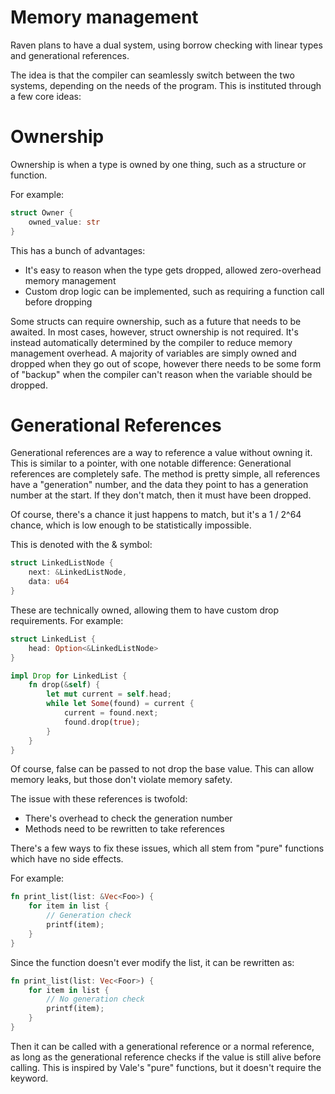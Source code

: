 # Memory management

Raven plans to have a dual system, using borrow checking with linear types and generational references.

The idea is that the compiler can seamlessly switch between the two systems, depending on the needs of the program.
This is instituted through a few core ideas:

# Ownership

Ownership is when a type is owned by one thing, such as a structure or function.

For example:

```rust
struct Owner {
    owned_value: str
}
```

This has a bunch of advantages:

- It's easy to reason when the type gets dropped, allowed zero-overhead memory management
- Custom drop logic can be implemented, such as requiring a function call before dropping

Some structs can require ownership, such as a future that needs to be awaited.
In most cases, however, struct ownership is not required. It's instead automatically determined by the compiler to
reduce
memory
management overhead.
A majority of variables are simply owned and dropped when they go out of scope, however there needs to be some form of
"backup" when the compiler can't reason when the variable should be dropped.

# Generational References

Generational references are a way to reference a value without owning it. This is similar to a pointer, with one notable
difference:
Generational references are completely safe. The method is pretty simple, all references have a "generation" number,
and the data they point to has a generation number at the start. If they don't match, then it must have been dropped.

Of course, there's a chance it just happens to match, but it's a 1 / 2^64 chance, which is low enough to be
statistically impossible.

This is denoted with the & symbol:

```rust
struct LinkedListNode {
    next: &LinkedListNode,
    data: u64
}
```

These are technically owned, allowing them to have custom drop requirements. For example:

```rust
struct LinkedList {
    head: Option<&LinkedListNode>
}

impl Drop for LinkedList {
    fn drop(&self) {
        let mut current = self.head;
        while let Some(found) = current {
            current = found.next;
            found.drop(true);
        }
    }
}
```

Of course, false can be passed to not drop the base value. This can allow memory leaks, but those don't violate memory
safety.

The issue with these references is twofold:

- There's overhead to check the generation number
- Methods need to be rewritten to take references

There's a few ways to fix these issues, which all stem from "pure" functions which have no side effects.

For example:

```rust
fn print_list(list: &Vec<Foo>) {
    for item in list {
        // Generation check
        printf(item);
    }
}
```

Since the function doesn't ever modify the list, it can be rewritten as:

```rust
fn print_list(list: Vec<Foor>) {
    for item in list {
        // No generation check
        printf(item);
    }
}
```

Then it can be called with a generational reference or a normal reference, as long as the generational reference checks
if
the value is still alive before calling. This is inspired by Vale's "pure" functions, but it doesn't require the
keyword.

